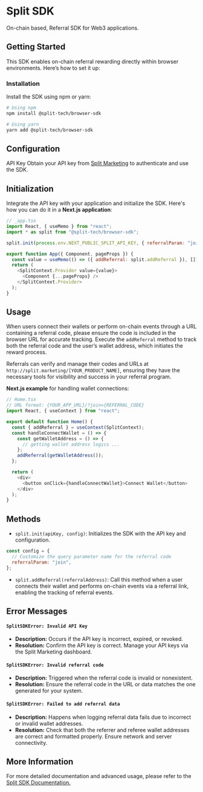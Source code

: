# Split SDK

On-chain based, Referral SDK for Web3 applications.

## Getting Started

This SDK enables on-chain referral rewarding directly within browser environments. Here’s how to set it up:

### Installation

Install the SDK using npm or yarn:

```bash
# Using npm
npm install @split-tech/browser-sdk

# Using yarn
yarn add @split-tech/browser-sdk
```

## Configuration

API Key
Obtain your API key from [Split Marketing](https://partner.split.marketing) to authenticate and use the SDK.

## Initialization

Integrate the API key with your application and initialize the SDK. Here's how you can do it in a **Next.js application**:

```javascript
// _app.tsx
import React, { useMemo } from "react";
import * as split from "@split-tech/browser-sdk";

split.init(process.env.NEXT_PUBLIC_SPLIT_API_KEY, { referralParam: "join" });

export function App({ Component, pageProps }) {
  const value = useMemo(() => ({ addReferral: split.addReferral }), []);
  return (
    <SplitContext.Provider value={value}>
      <Component {...pageProps} />
    </SplitContext.Provider>
  );
}
```

## Usage

When users connect their wallets or perform on-chain events through a URL containing a referral code, please ensure the code is included in the browser URL for accurate tracking. Execute the `addReferral` method to track both the referral code and the user’s wallet address, which initiates the reward process.

Referrals can verify and manage their codes and URLs at `http://split.marketing/[YOUR_PRODUCT_NAME]`, ensuring they have the necessary tools for visibility and success in your referral program.

**Next.js example** for handling wallet connections:

```javascript
// Home.tsx
// URL format: {YOUR_APP_URL}/?join={REFERRAL_CODE}
import React, { useContext } from "react";

export default function Home() {
  const { addReferral } = useContext(SplitContext);
  const handleConnectWallet = () => {
    const getWalletAddress = () => {
      // getting wallet address logics ...
    };
    addReferral(getWalletAddress());
  };

  return (
    <div>
      <button onClick={handleConnectWallet}>Connect Wallet</button>
    </div>
  );
}
```

## Methods

- `split.init(apiKey, config)`: Initializes the SDK with the API key and configuration.

```javascript
const config = {
  // Customize the query parameter name for the referral code
  referralParam: "join",
};
```

- `split.addReferral(referralAddress)`:
  Call this method when a user connects their wallet and performs on-chain events via a referral link, enabling the tracking of referral events.

## Error Messages

#### `SplitSDKError: Invalid API Key`

- **Description:** Occurs if the API key is incorrect, expired, or revoked.
- **Resolution:** Confirm the API key is correct. Manage your API keys via the Split Marketing dashboard.

#### `SplitSDKError: Invalid referral code`

- **Description:** Triggered when the referral code is invalid or nonexistent.
- **Resolution:** Ensure the referral code in the URL or data matches the one generated for your system.

#### `SplitSDKError: Failed to add referral data`

- **Description:** Happens when logging referral data fails due to incorrect or invalid wallet addresses.
- **Resolution:** Check that both the referrer and referee wallet addresses are correct and formatted properly. Ensure network and server connectivity.

## More Information

For more detailed documentation and advanced usage, please refer to the [Split SDK Documentation.](https://splits-organization.gitbook.io/split-sdk-docs)
